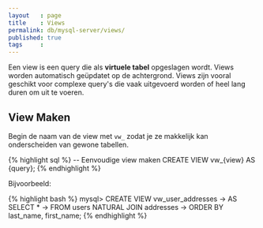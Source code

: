 ```yaml
---
layout   : page
title    : Views
permalink: db/mysql-server/views/
published: true
tags     :
---
```


Een view is een query die als **virtuele tabel** opgeslagen wordt. Views worden automatisch geüpdatet op de achtergrond. Views zijn vooral geschikt voor complexe query's die vaak uitgevoerd worden of heel lang duren om uit te voeren.

View **Maken**
--------------

Begin de naam van de view met `vw_` zodat je ze makkelijk kan onderscheiden van gewone tabellen. 

{% highlight sql %}
-- Eenvoudige view maken
CREATE VIEW vw_{view}
AS {query};
{% endhighlight %}

Bijvoorbeeld:

{% highlight bash %}
mysql> CREATE VIEW vw_user_addresses
    -> AS SELECT *
    -> FROM users NATURAL JOIN addresses
    -> ORDER BY last_name, first_name;
{% endhighlight %}
